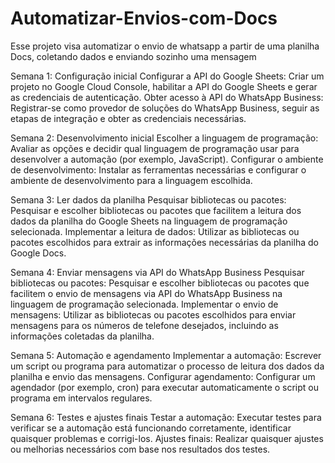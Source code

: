 # Automatizar-Envios-com-Docs
Esse projeto visa automatizar o envio de whatsapp a partir de uma planilha Docs, coletando dados e enviando sozinho uma mensagem


Semana 1: Configuração inicial
Configurar a API do Google Sheets: Criar um projeto no Google Cloud Console, habilitar a API do Google Sheets e gerar as credenciais de autenticação.
Obter acesso à API do WhatsApp Business: Registrar-se como provedor de soluções do WhatsApp Business, seguir as etapas de integração e obter as credenciais necessárias.

Semana 2: Desenvolvimento inicial
Escolher a linguagem de programação: Avaliar as opções e decidir qual linguagem de programação usar para desenvolver a automação (por exemplo, JavaScript).
Configurar o ambiente de desenvolvimento: Instalar as ferramentas necessárias e configurar o ambiente de desenvolvimento para a linguagem escolhida.

Semana 3: Ler dados da planilha
Pesquisar bibliotecas ou pacotes: Pesquisar e escolher bibliotecas ou pacotes que facilitem a leitura dos dados da planilha do Google Sheets na linguagem de programação selecionada.
Implementar a leitura de dados: Utilizar as bibliotecas ou pacotes escolhidos para extrair as informações necessárias da planilha do Google Docs.

Semana 4: Enviar mensagens via API do WhatsApp Business
Pesquisar bibliotecas ou pacotes: Pesquisar e escolher bibliotecas ou pacotes que facilitem o envio de mensagens via API do WhatsApp Business na linguagem de programação selecionada.
Implementar o envio de mensagens: Utilizar as bibliotecas ou pacotes escolhidos para enviar mensagens para os números de telefone desejados, incluindo as informações coletadas da planilha.

Semana 5: Automação e agendamento
Implementar a automação: Escrever um script ou programa para automatizar o processo de leitura dos dados da planilha e envio das mensagens.
Configurar agendamento: Configurar um agendador (por exemplo, cron) para executar automaticamente o script ou programa em intervalos regulares.

Semana 6: Testes e ajustes finais
Testar a automação: Executar testes para verificar se a automação está funcionando corretamente, identificar quaisquer problemas e corrigi-los.
Ajustes finais: Realizar quaisquer ajustes ou melhorias necessários com base nos resultados dos testes.
